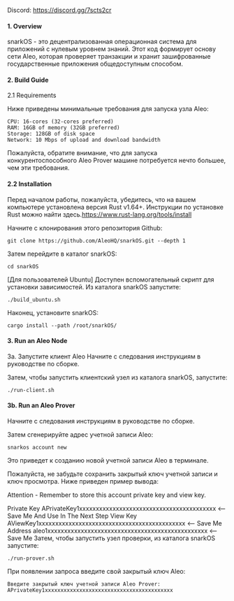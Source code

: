 Discord: https://discord.gg/7scts2cr
#### 1. Overview
snarkOS - это децентрализованная операционная система для приложений с нулевым уровнем знаний. Этот код формирует основу сети Aleo, которая проверяет транзакции и хранит зашифрованные государственные приложения общедоступным способом.

#### 2. Build Guide
2.1 Requirements

Ниже приведены минимальные требования для запуска узла Aleo:
```
CPU: 16-cores (32-cores preferred)
RAM: 16GB of memory (32GB preferred)
Storage: 128GB of disk space
Network: 10 Mbps of upload and download bandwidth
```
Пожалуйста, обратите внимание, что для запуска конкурентоспособного Aleo Prover машине потребуется нечто большее, чем эти требования.

#### 2.2 Installation
Перед началом работы, пожалуйста, убедитесь, что на вашем компьютере установлена версия Rust v1.64+. Инструкции по установке Rust можно найти здесь.https://www.rust-lang.org/tools/install

Начните с клонирования этого репозитория Github:
```
git clone https://github.com/AleoHQ/snarkOS.git --depth 1
```
Затем перейдите в каталог snarkOS:
```
cd snarkOS
```
[Для пользователей Ubuntu] Доступен вспомогательный скрипт для установки зависимостей. Из каталога snarkOS запустите:
```
./build_ubuntu.sh
```
Наконец, установите snarkOS:
```
cargo install --path /root/snarkOS/
```
#### 3. Run an Aleo Node
3a. Запустите клиент Aleo
Начните с следования инструкциям в руководстве по сборке.

Затем, чтобы запустить клиентский узел из каталога snarkOS, запустите:
```
./run-client.sh
```
#### 3b. Run an Aleo Prover
Начните с следования инструкциям в руководстве по сборке.

Затем сгенерируйте адрес учетной записи Aleo:
```
snarkos account new 
```
Это приведет к созданию новой учетной записи Aleo в терминале.

Пожалуйста, не забудьте сохранить закрытый ключ учетной записи и ключ просмотра. Ниже приведен пример вывода:

 Attention - Remember to store this account private key and view key.

  Private Key  APrivateKey1xxxxxxxxxxxxxxxxxxxxxxxxxxxxxxxxxxxxxxxxx  <-- Save Me And Use In The Next Step
     View Key  AViewKey1xxxxxxxxxxxxxxxxxxxxxxxxxxxxxxxxxxxxxxxxxxxx  <-- Save Me
      Address  aleo1xxxxxxxxxxxxxxxxxxxxxxxxxxxxxxxxxxxxxxxxxxxxxxxx  <-- Save Me
Затем, чтобы запустить узел проверки, из каталога snarkOS запустите:
```
./run-prover.sh
```
При появлении запроса введите свой закрытый ключ Aleo:
```
Введите закрытый ключ учетной записи Aleo Prover:
APrivateKey1xxxxxxxxxxxxxxxxxxxxxxxxxxxxxxxxxxxxxxxxx
```
